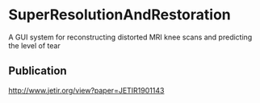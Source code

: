 # SuperResolutionAndRestoration
A GUI system for reconstructing distorted MRI knee scans and predicting the level of tear

## Publication
http://www.jetir.org/view?paper=JETIR1901143
